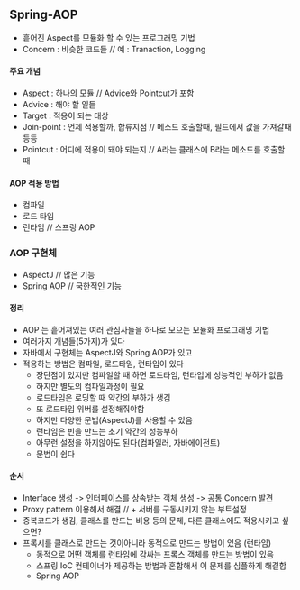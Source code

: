 ## Spring-AOP
- 흩어진 Aspect를 모듈화 할 수 있는 프로그래밍 기법
- Concern : 비슷한 코드들 // 예 : Tranaction, Logging

#### 주요 개념
- Aspect : 하나의 모듈 // Advice와 Pointcut가 포함
- Advice : 해야 할 일들
- Target : 적용이 되는 대상
- Join-point : 언제 적용할까, 합류지점 // 메소드 호출할때, 필드에서 값을 가져갈때 등등 
- Pointcut : 어디에 적용이 돼야 되는지 // A라는 클래스에 B라는 메소드를 호출할 때

#### AOP 적용 방법
- 컴파일
- 로드 타임
- 런타임  // 스프링 AOP

### AOP 구현체 
- AspectJ // 많은 기능
- Spring AOP // 국한적인 기능

#### 정리
- AOP 는 흩어져있는 여러 관심사들을 하나로 모으는 모듈화 프로그래밍 기법
- 여러가지 개념들(5가지)가 있다
- 자바에서 구현체는 AspectJ와 Spring AOP가 있고
- 적용하는 방법은 컴파일, 로드타임, 런타입이 있다
  - 장단점이 있지만 컴파일할 때 하면 로드타임, 런타입에 성능적인 부하가 없음
  - 하지만 별도의 컴파일과정이 필요
  - 로드타임은 로딩할 때 약간의 부하가 생김
  - 또 로드타임 위버를 설정해줘야함
  - 하지만 다양한 문법(AspectJ)를 사용할 수 있음
  - 런타임은 빈을 만드는 초기 약간의 성능부하
  - 아무런 설정을 하지않아도 된다(컴파일러, 자바에이전트)
  - 문법이 쉽다

#### 순서
- Interface 생성 -> 인터페이스를 상속받는 객체 생성 -> 공통 Concern 발견
- Proxy pattern 이용해서 해결 // + 서버를 구동시키지 않는 부트설정
- 중복코드가 생김, 클래스를 만드는 비용 등의 문제, 다른 클래스에도 적용시키고 싶으면? 
- 프록시를 클래스로 만드는 것이아니라 동적으로 만드는 방법이 있음 (런타임)
  - 동적으로 어떤 객체를 런타임에 감싸는 프록스 객체를 만드는 방법이 있음
  - 스프링 IoC 컨테이너가 제공하는 방법과 혼합해서 이 문제를 심플하게 해결함
  - Spring AOP
    
